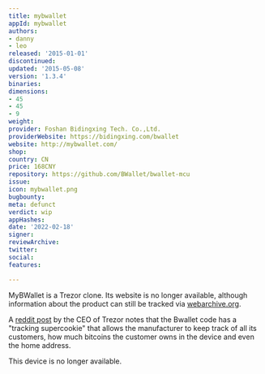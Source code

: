 ```yaml
---
title: mybwallet
appId: mybwallet
authors:
- danny
- leo
released: '2015-01-01'
discontinued: 
updated: '2015-05-08'
version: '1.3.4'
binaries: 
dimensions:
- 45
- 45
- 9
weight: 
provider: Foshan Bidingxing Tech. Co.,Ltd.
providerWebsite: https://bidingxing.com/bwallet
website: http://mybwallet.com/
shop: 
country: CN
price: 168CNY
repository: https://github.com/BWallet/bwallet-mcu
issue: 
icon: mybwallet.png
bugbounty: 
meta: defunct
verdict: wip
appHashes: 
date: '2022-02-18'
signer: 
reviewArchive: 
twitter: 
social: 
features: 

---
```


MyBWallet is a Trezor clone. Its website is no longer available, although information about the product can still be tracked via [webarchive.org](https://web.archive.org/web/20161219224459/https://bidingxing.com/bwallet).

A [reddit post](https://www.reddit.com/r/Bitcoin/comments/2tyier/bwallet_review_by_trezor_developer/) by the CEO of Trezor notes that the Bwallet code has a "tracking supercookie" that allows the manufacturer to keep track of all its customers, how much bitcoins the customer owns in the device and even the home address.

This device is no longer available.
